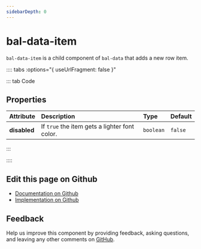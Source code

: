 ```yaml
---
sidebarDepth: 0
---
```



# bal-data-item

`bal-data-item` is a child component of `bal-data` that adds a new row item.





<!-- docs:child of bal-data -->

:::: tabs :options="{ useUrlFragment: false }"

::: tab Code

## Properties


| Attribute    | Description                                   | Type      | Default |
| :----------- | :-------------------------------------------- | :-------- | :------ |
| **disabled** | If `true` the item gets a lighter font color. | `boolean` | `false` |


:::


::::

## Edit this page on Github

* [Documentation on Github](https://github.com/baloise/design-system/blob/master/docs/src/components/components/bal-data-item.md)
* [Implementation on Github](https://github.com/baloise/design-system/blob/master/packages/components/src/components/bal-data-item)

## Feedback

Help us improve this component by providing feedback, asking questions, and leaving any other comments on [GitHub](https://github.com/baloise/design-system/issues/new).

